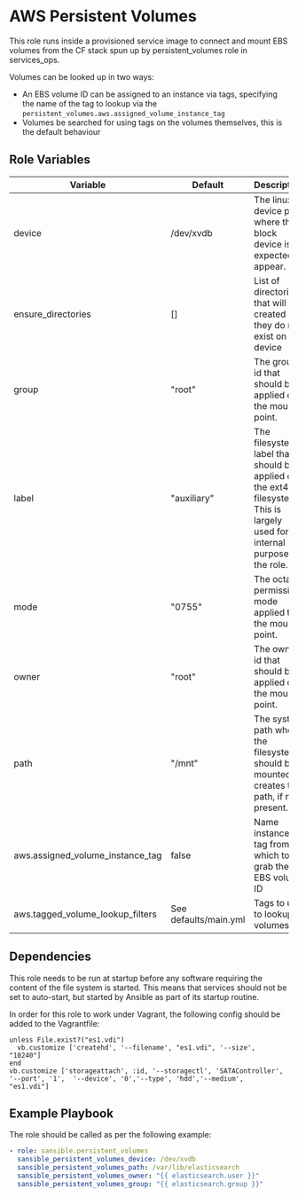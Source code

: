 # AWS Persistent Volumes

This role runs inside a provisioned service image to connect and mount EBS volumes from the CF stack spun up by persistent_volumes role in services_ops.

Volumes can be looked up in two ways:

* An EBS volume ID can be assigned to an instance via tags, specifying the name of
the tag to lookup via the ```persistent_volumes.aws.assigned_volume_instance_tag```
* Volumes be searched for using tags on the volumes themselves, this is the default
behaviour


Role Variables
--------------
| Variable| Default| Description|
|---|---|---|
|device|/dev/xvdb|The linux device path where the block device is expected to appear.|
|ensure_directories|[]|List of directories that will be created if they do not exist on the device|
|group|"root"|The group id that should be applied on the mount point.|
|label|"auxiliary"|The filesystem label that should be applied on the ext4 filesystem. This is largely used for internal purposes in the role.|
|mode|"0755"|The octal permission mode applied to the mount point.|
|owner|"root"|The owner id that should be applied on the mount point.|
|path|"/mnt"|The system path where the filesystem should be mounted. It creates the path, if not present.|
|aws.assigned_volume_instance_tag|false|Name instance tag from which to grab the EBS volume ID|
|aws.tagged_volume_lookup_filters|See defaults/main.yml|Tags to use to lookup volumes|

Dependencies
------------

This role needs to be run at startup before any software requiring the content of the file system is started. This means that services should not be set to auto-start, but started by Ansible as part of its startup routine.

In order for this role to work under Vagrant, the following config should be added to the Vagrantfile:

```
unless File.exist?("es1.vdi")
  vb.customize ['createhd', '--filename', "es1.vdi", '--size', "10240"]
end
vb.customize ['storageattach', :id, '--storagectl', 'SATAController', '--port', '1',  '--device', '0','--type', 'hdd','--medium',  "es1.vdi"]
```


Example Playbook
----------------

The role should be called as per the following example:

```YAML
- role: sansible.persistent_volumes
  sansible_persistent_volumes_device: /dev/xvdb
  sansible_persistent_volumes_path: /var/lib/elasticsearch
  sansible_persistent_volumes_owner: "{{ elasticsearch.user }}"
  sansible_persistent_volumes_group: "{{ elasticsearch.group }}"
```
